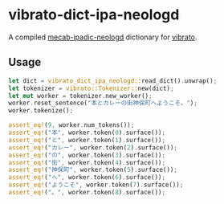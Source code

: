 # vibrato-dict-ipa-neologd

A compiled [mecab-ipadic-neologd](https://github.com/neologd/mecab-ipadic-neologd) dictionary for [vibrato](https://github.com/daac-tools/vibrato).

## Usage

```rust
let dict = vibrato_dict_ipa_neologd::read_dict().unwrap();
let tokenizer = vibrato::Tokenizer::new(dict);
let mut worker = tokenizer.new_worker();
worker.reset_sentence("本とカレーの街神保町へようこそ。");
worker.tokenize();

assert_eq!(9, worker.num_tokens());
assert_eq!("本", worker.token(0).surface());
assert_eq!("と", worker.token(1).surface());
assert_eq!("カレー", worker.token(2).surface());
assert_eq!("の", worker.token(3).surface());
assert_eq!("街", worker.token(4).surface());
assert_eq!("神保町", worker.token(5).surface());
assert_eq!("へ", worker.token(6).surface());
assert_eq!("ようこそ", worker.token(7).surface());
assert_eq!("。", worker.token(8).surface());
```
